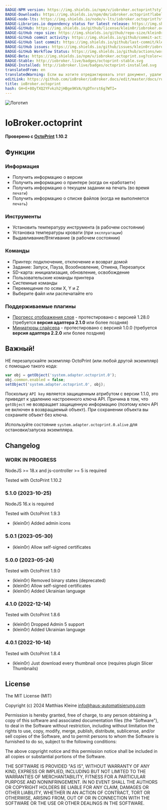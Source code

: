 ```yaml
---
BADGE-NPM version: https://img.shields.io/npm/v/iobroker.octoprint?style=flat-square
BADGE-Downloads: https://img.shields.io/npm/dm/iobroker.octoprint?label=npm%20downloads&style=flat-square
BADGE-node-lts: https://img.shields.io/node/v-lts/iobroker.octoprint?style=flat-square
BADGE-Libraries.io dependency status for latest release: https://img.shields.io/librariesio/release/npm/iobroker.octoprint?label=npm%20dependencies&style=flat-square
BADGE-GitHub: https://img.shields.io/github/license/klein0r/iobroker.octoprint?style=flat-square
BADGE-GitHub repo size: https://img.shields.io/github/repo-size/klein0r/iobroker.octoprint?logo=github&style=flat-square
BADGE-GitHub commit activity: https://img.shields.io/github/commit-activity/m/klein0r/iobroker.octoprint?logo=github&style=flat-square
BADGE-GitHub last commit: https://img.shields.io/github/last-commit/klein0r/iobroker.octoprint?logo=github&style=flat-square
BADGE-GitHub issues: https://img.shields.io/github/issues/klein0r/iobroker.octoprint?logo=github&style=flat-square
BADGE-GitHub Workflow Status: https://img.shields.io/github/actions/workflow/status/klein0r/iobroker.octoprint/test-and-release.yml?branch=master&logo=github&style=flat-square
BADGE-Beta: https://img.shields.io/npm/v/iobroker.octoprint.svg?color=red&label=beta
BADGE-Stable: http://iobroker.live/badges/octoprint-stable.svg
BADGE-Installed: http://iobroker.live/badges/octoprint-installed.svg
translatedFrom: en
translatedWarning: Если вы хотите отредактировать этот документ, удалите поле «translationFrom», в противном случае этот документ будет снова автоматически переведен
editLink: https://github.com/ioBroker/ioBroker.docs/edit/master/docs/ru/adapterref/iobroker.octoprint/README.md
title: ioBroker.octoprint
hash: GH+E+8OyTXQ2YFvkzh2jHBge9KVA/XgDTnrst6g7WTI=
---
```

![Логотип](../../../en/admin/octoprint.png)

# IoBroker.octoprint
**Проверено с [OctoPrint](https://github.com/OctoPrint/OctoPrint/releases) 1.10.2**

## Функции
### Информация
- Получить информацию о версии
- Получить информацию о принтере (когда он «работает»)
- Получить информацию о текущем задании на печать (во время ``печати``)
- Получить информацию о списке файлов (когда не выполняется ``печать``)

### Инструменты
- Установить температуру инструмента (в рабочем состоянии)
- Установка температуры кровати (при ``эксплуатации``)
- Выдавливание/Втягивание (в рабочем состоянии)

### Команды
- Принтер: подключение, отключение и возврат домой
- Задание: Запуск, Пауза, Возобновление, Отмена, Перезапуск
- SD-карта: инициализация, обновление, освобождение
- Пользовательские команды принтера
- Системные команды
- Перемещение по осям X, Y и Z
- Выберите файл или распечатайте его

### Поддерживаемые плагины
- [Прогресс отображения слоя](https://github.com/OllisGit/OctoPrint-DisplayLayerProgress) - протестировано с версией 1.28.0 (требуется **версия адаптера 2.1.0** или более поздняя)
- [Миниатюры слайсера](https://github.com/jneilliii/OctoPrint-PrusaSlicerThumbnails) - протестировано с версией 1.0.0 (требуется **версия адаптера 2.2.0** или более поздняя)

## Важный!
НЕ перезапускайте экземпляр OctoPrint (или любой другой экземпляр) с помощью такого кода:

```javascript
var obj = getObject('system.adapter.octoprint.0');
obj.common.enabled = false;
setObject('system.adapter.octoprint.0', obj);
```

Поскольку `API key` является защищенным атрибутом с версии 1.1.0, это приведет к удалению настроенного ключа API. Причина в том, что `getObject` не возвращает защищенную информацию (поэтому ключ API не включен в возвращаемый объект). При сохранении объекта вы сохраните объект без ключа.

Используйте состояние `system.adapter.octoprint.0.alive` для остановки/запуска экземпляра.

## Changelog

<!--
  Placeholder for the next version (at the beginning of the line):
  ### **WORK IN PROGRESS**
-->
### **WORK IN PROGRESS**

NodeJS >= 18.x and js-controller >= 5 is required

Tested with OctoPrint 1.10.2

### 5.1.0 (2023-10-25)

NodeJS 16.x is required

Tested with OctoPrint 1.9.3

* (klein0r) Added admin icons

### 5.0.1 (2023-05-30)

* (klein0r) Allow self-signed certificates

### 5.0.0 (2023-05-24)

Tested with OctoPrint 1.9.0

* (klein0r) Removed binary states (deprecated)
* (klein0r) Allow self-signed certificates
* (klein0r) Added Ukrainian language

### 4.1.0 (2022-12-14)

Tested with OctoPrint 1.8.6

* (klein0r) Dropped Admin 5 support
* (klein0r) Added Ukrainian language

### 4.0.1 (2022-10-14)

Tested with OctoPrint 1.8.4

* (klein0r) Just download every thumbnail once (requires plugin Slicer Thumbnails)

## License

The MIT License (MIT)

Copyright (c) 2024 Matthias Kleine <info@haus-automatisierung.com>

Permission is hereby granted, free of charge, to any person obtaining a copy
of this software and associated documentation files (the "Software"), to deal
in the Software without restriction, including without limitation the rights
to use, copy, modify, merge, publish, distribute, sublicense, and/or sell
copies of the Software, and to permit persons to whom the Software is
furnished to do so, subject to the following conditions:

The above copyright notice and this permission notice shall be included in
all copies or substantial portions of the Software.

THE SOFTWARE IS PROVIDED "AS IS", WITHOUT WARRANTY OF ANY KIND, EXPRESS OR
IMPLIED, INCLUDING BUT NOT LIMITED TO THE WARRANTIES OF MERCHANTABILITY,
FITNESS FOR A PARTICULAR PURPOSE AND NONINFRINGEMENT. IN NO EVENT SHALL THE
AUTHORS OR COPYRIGHT HOLDERS BE LIABLE FOR ANY CLAIM, DAMAGES OR OTHER
LIABILITY, WHETHER IN AN ACTION OF CONTRACT, TORT OR OTHERWISE, ARISING FROM,
OUT OF OR IN CONNECTION WITH THE SOFTWARE OR THE USE OR OTHER DEALINGS IN
THE SOFTWARE.